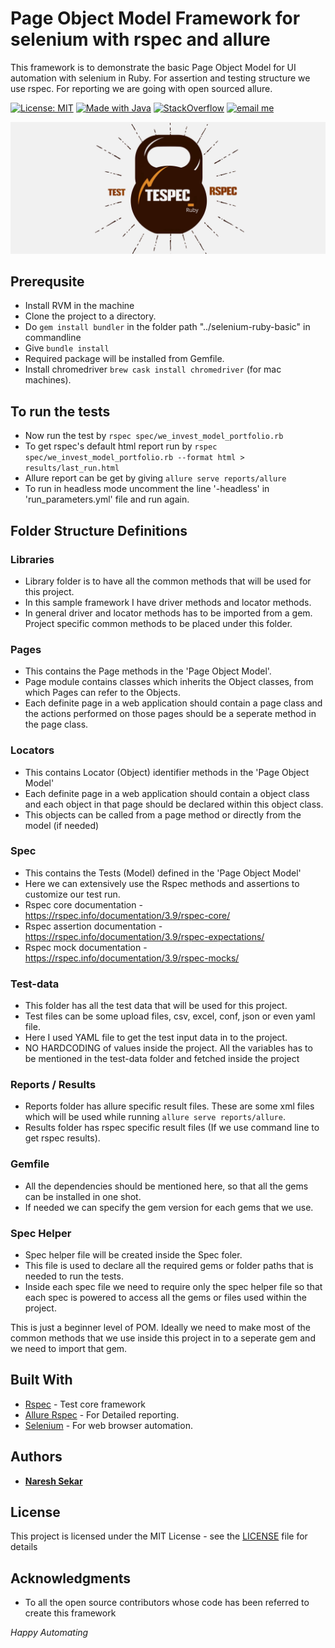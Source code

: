 # Page Object Model Framework for selenium with rspec and allure
This framework is to demonstrate the basic Page Object Model for UI automation with selenium in Ruby. For assertion and testing structure we use rspec. For reporting we are going with open sourced allure.

[![License: MIT](https://img.shields.io/badge/License-MIT-blue.svg)](LICENSE)
[![Made with Java](https://img.shields.io/badge/Made%20with-Ruby-red.svg)](https://www.ruby-lang.org/en/)
[![StackOverflow](http://img.shields.io/badge/Stack%20Overflow-Ask-blue.svg)]( https://stackoverflow.com/users/10505289/naresh-sekar)
[![email me](https://img.shields.io/badge/Contact-Email-green.svg)](mailto:nareshnavinash@gmail.com)


![alt text](libraries/Tespec_Ruby_White.png)


## Prerequsite
* Install RVM in the machine
* Clone the project to a directory.
* Do `gem install bundler` in the folder path "../selenium-ruby-basic" in commandline
* Give `bundle install`
* Required package will be installed from Gemfile.
* Install chromedriver `brew cask install chromedriver` (for mac machines).

## To run the tests
* Now run the test by `rspec spec/we_invest_model_portfolio.rb`
* To get rspec's default html report run by `rspec spec/we_invest_model_portfolio.rb --format html > results/last_run.html`
* Allure report can be get by giving `allure serve reports/allure`
* To run in headless mode uncomment the line '-headless' in 'run_parameters.yml' file and run again.

## Folder Structure Definitions

### Libraries
* Library folder is to have all the common methods that will be used for this project.
* In this sample framework I have driver methods and locator methods.
* In general driver and locator methods has to be imported from a gem. Project specific common methods to be placed under this folder.

### Pages
* This contains the Page methods in the 'Page Object Model'.
* Page module contains classes which inherits the Object classes, from which Pages can refer to the Objects.
* Each definite page in a web application should contain a page class and the actions performed on those pages should be a seperate method in the page class.

### Locators
* This contains Locator (Object) identifier methods in the 'Page Object Model'
* Each definite page in a web application should contain a object class and each object in that page should be declared within this object class.
* This objects can be called from a page method or directly from the model (if needed)

### Spec
* This contains the Tests (Model) defined in the 'Page Object Model'
* Here we can extensively use the Rspec methods and assertions to customize our test run.
* Rspec core documentation - https://rspec.info/documentation/3.9/rspec-core/
* Rspec assertion documentation - https://rspec.info/documentation/3.9/rspec-expectations/
* Rspec mock documentation - https://rspec.info/documentation/3.9/rspec-mocks/

### Test-data
* This folder has all the test data that will be used for this project. 
* Test files can be some upload files, csv, excel, conf, json or even yaml file.
* Here I used YAML file to get the test input data in to the project.
* NO HARDCODING of values inside the project. All the variables has to be mentioned in the test-data folder and fetched inside the project

### Reports / Results
* Reports folder has allure specific result files. These are some xml files which will be used while running `allure serve reports/allure`.
* Results folder has rspec specific result files (If we use command line to get rspec results).

### Gemfile
* All the dependencies should be mentioned here, so that all the gems can be installed in one shot.
* If needed we can specify the gem version for each gems that we use.

### Spec Helper
* Spec helper file will be created inside the Spec foler.
* This file is used to declare all the required gems or folder paths that is needed to run the tests.
* Inside each spec file we need to require only the spec helper file so that each spec is powered to access all the gems or files used within the project.

This is just a beginner level of POM. Ideally we need to make most of the common methods that we use inside this project in to a seperate gem and we need to import that gem.

## Built With

* [Rspec](https://rubygems.org/gems/rspec/versions/3.4.0) - Test core framework
* [Allure Rspec](https://rubygems.org/gems/allure-rspec) - For Detailed reporting.
* [Selenium](https://www.seleniumhq.org/) - For web browser automation.

## Authors

* **[Naresh Sekar](https://github.com/nareshnavinash)**

## License

This project is licensed under the MIT License - see the [LICENSE](LICENSE) file for details

## Acknowledgments

* To all the open source contributors whose code has been referred to create this framework

*Happy Automating*

